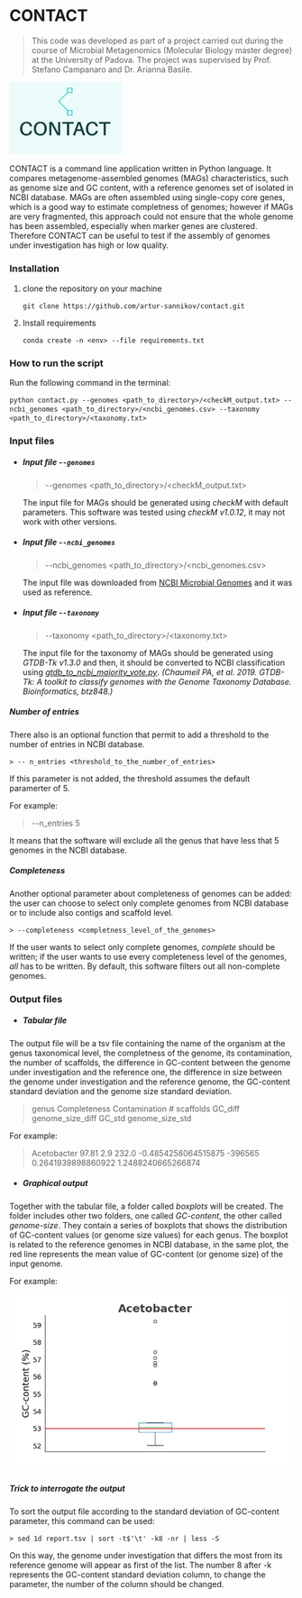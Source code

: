 # **CONTACT**

>This code was developed as part of a project carried out during the course of Microbial Metagenomics (Molecular Biology master degree) at the University of Padova. The project was supervised by Prof. Stefano Campanaro and Dr. Arianna Basile.

<img src="img/logo.jpeg" alt="logo" width="200"/>

CONTACT is a command line application written in Python language. It compares metagenome-assembled genomes (MAGs) characteristics, such as genome size and GC content, with a reference genomes set of isolated in NCBI database. MAGs are often assembled using single-copy core genes, which is a good way to estimate completness of genomes; however if MAGs are very fragmented, this approach could not ensure that the whole genome has been assembled, especially when marker genes are clustered. Therefore CONTACT can be useful to test if the assembly of genomes under investigation has high or low quality.

### **Installation**
1. clone the repository on your machine
   ```
   git clone https://github.com/artur-sannikov/contact.git
   ```
2. Install requirements 
   ```
   conda create -n <env> --file requirements.txt
   ```

### **How to run the script**
Run the following command in the terminal:

 ```
 python contact.py --genomes <path_to_directory>/<checkM_output.txt> --ncbi_genomes <path_to_directory>/<ncbi_genomes.csv> --taxonomy <path_to_directory>/<taxonomy.txt>
 ```

### **Input files**

- ##### Input file `--genomes`
  
  > --genomes <path_to_directory>/<checkM_output.txt>

  The input file for MAGs should be generated using *checkM* with default parameters. This software was tested using *checkM v1.0.12*, it may not work with other versions.

- ##### Input file `--ncbi_genomes`

  > --ncbi_genomes <path_to_directory>/<ncbi_genomes.csv>

  The input file was downloaded from [NCBI Microbial Genomes](https://www.ncbi.nlm.nih.gov/genome/browse#!/prokaryotes/) and it was used as reference.

- ##### Input file `--taxonomy`

  > --taxonomy <path_to_directory>/<taxonomy.txt>
  
  The input file for the taxonomy of MAGs should be generated using *GTDB-Tk v1.3.0* and then, it should be converted to NCBI classification using *[gtdb_to_ncbi_majority_vote.py](https://github.com/Ecogenomics/GTDBTk/blob/staging/scripts/gtdb_to_ncbi_majority_vote.py)*. *(Chaumeil PA, et al. 2019. GTDB-Tk: A toolkit to classify genomes with the Genome Taxonomy Database. Bioinformatics, btz848.)*

##### **Number of entries**
There also is an optional function that permit to add a threshold to the number of entries in NCBI database.
  ```
> -- n_entries <threshold_to_the_number_of_entries>
  ```
If this parameter is not added, the threshold assumes the default paramerter of 5.

For example:

> --n_entries 5

It means that the software will exclude all the genus that have less that 5 genomes in the NCBI database.

##### **Completeness**
Another optional parameter about completeness of genomes can be added: the user can choose to select only complete genomes from NCBI database or to include also contigs and scaffold level.
  ```
> --completeness <completness_level_of_the_genomes>
  ```
If the user wants to select only complete genomes, *complete* should be written; if the user wants to use every completeness level of the genomes, *all* has to be written.
By default, this software filters out all non-complete genomes.


### **Output files** 

- ##### Tabular file
The output file will be a tsv file containing the name of the organism at the genus taxonomical level, the completness of the genome, its contamination, the number of scaffolds, the difference in GC-content between the genome under investigation and the reference one, the difference in size between the genome under investigation and the reference genome, the GC-content standard deviation and the genome size standard deviation.

> genus Completeness  Contamination # scaffolds GC_diff genome_size_diff  GC_std  genome_size_std

For example:

> Acetobacter 97.81 2.9 232.0 -0.4854258064515875 -396565 0.2641939898860922  1.2488240665266874

- ##### Graphical output
Together with the tabular file, a folder called *boxplots* will be created. The folder includes other two folders, one called *GC-content*, the other called *genome-size*. They contain a series of boxplots that shows the distribution of GC-content values (or genome size values) for each genus. The boxplot is related to the reference genomes in NCBI database, in the same plot, the red line represents the mean value of GC-content (or genome size) of the input genome.

For example:

![Boxplot example](img/boxplot_example.jpg)

##### **Trick to interrogate the output**

To sort the output file according to the standard deviation of GC-content parameter, this command can be used:
  ```
> sed 1d report.tsv | sort -t$'\t' -k8 -nr | less -S
  ```
On this way, the genome under investigation that differs the most from its reference genome will appear as first of the list.
The number 8 after -k represents the GC-content standard deviation column, to change the parameter, the number of the column should be changed.